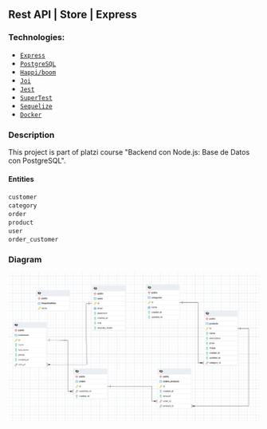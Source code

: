 ## Rest API | Store | Express

### Technologies:
- [`Express`](https://expressjs.com/)
- [`PostgreSQL`](https://www.postgresql.org/)
- [`Happi/boom`](https://hapi.dev/module/boom/)
- [`Joi`](https://joi.dev/)
- [`Jest`](https://jestjs.io/)
- [`SuperTest`](https://www.npmjs.com/package/supertest)
- [`Sequelize`](https://sequelize.org/)
- [`Docker`](https://www.docker.com/)

### Description

This project is part of platzi course "Backend con Node.js: Base de Datos con PostgreSQL".

#### Entities
`customer` <br>
`category` <br>
`order` <br>
`product` <br>
`user` <br>
`order_customer` <br>

### Diagram

<img src="./assets/diagram.png" alt=""/>